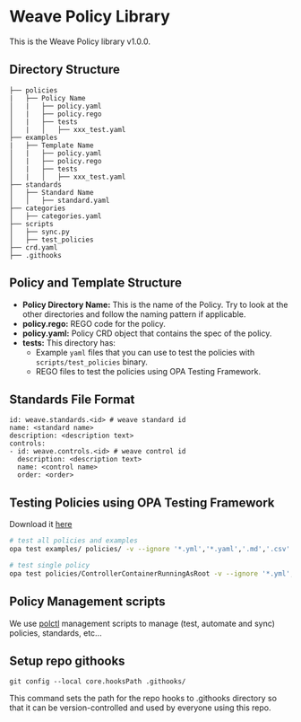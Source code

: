 # Weave Policy Library

This is the Weave Policy library v1.0.0.

## Directory Structure
```
├── policies
|   ├── Policy Name
│   |   ├── policy.yaml
│   |   ├── policy.rego
│   |   ├── tests
│   |   │   ├── xxx_test.yaml
├── examples
|   ├── Template Name
│   |   ├── policy.yaml
│   |   ├── policy.rego
│   |   ├── tests
│   |   │   ├── xxx_test.yaml
├── standards
│   ├── Standard Name
│   │   ├── standard.yaml
├── categories
│   ├── categories.yaml
├── scripts
│   ├── sync.py
│   ├── test_policies
├── crd.yaml
├── .githooks
```

## Policy and Template Structure
- <b>Policy Directory Name:</b> This is the name of the Policy. Try to look at the other directories and follow the naming pattern if applicable.
- <b>policy.rego:</b> REGO code for the policy.
- <b>policy.yaml:</b> Policy CRD object that contains the spec of the policy.
- <b>tests:</b> This directory has:
    - Example `yaml` files that you can use to test the policies with `scripts/test_policies` binary.
    - REGO files to test the policies using OPA Testing Framework.

## Standards File Format
```
id: weave.standards.<id> # weave standard id
name: <standard name>
description: <description text>
controls:
- id: weave.controls.<id> # weave control id
  description: <description text>
  name: <control name>
  order: <order>
```

## Testing Policies using OPA Testing Framework

Download it [here](https://www.openpolicyagent.org/docs/latest/#running-opa) 

```bash
# test all policies and examples
opa test examples/ policies/ -v --ignore '*.yml','*.yaml','.md','.csv'

# test single policy
opa test policies/ControllerContainerRunningAsRoot -v --ignore '*.yml','*.yaml','.md','.csv'
```

## Policy Management scripts
We use [polctl](https://github.com/weaveworks/polctl) management scripts to manage (test, automate and sync) policies, standards, etc...

## Setup repo githooks

`git config --local core.hooksPath .githooks/`

This command sets the path for the repo hooks to .githooks directory so that it can be version-controlled and used by everyone using this repo.
